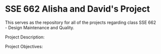 # SSE 662 Alisha and David's Project

This serves as the repository for all of the projects regarding class SSE 662 - Design Maintenance and Quality.

Project Description:

Project Objectives:
